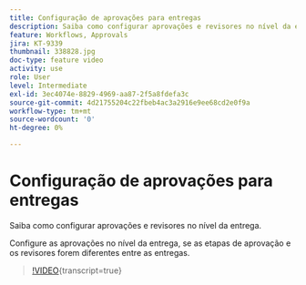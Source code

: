```yaml
---
title: Configuração de aprovações para entregas
description: Saiba como configurar aprovações e revisores no nível da entrega.
feature: Workflows, Approvals
jira: KT-9339
thumbnail: 338828.jpg
doc-type: feature video
activity: use
role: User
level: Intermediate
exl-id: 3ec4074e-8829-4969-aa87-2f5a8fdefa3c
source-git-commit: 4d21755204c22fbeb4ac3a2916e9ee68cd2e0f9a
workflow-type: tm+mt
source-wordcount: '0'
ht-degree: 0%

---
```


# Configuração de aprovações para entregas

Saiba como configurar aprovações e revisores no nível da entrega.  

Configure as aprovações no nível da entrega, se as etapas de aprovação e os revisores forem diferentes entre as entregas.

>[!VIDEO](https://video.tv.adobe.com/v/338828?quality=12&learn=on){transcript=true}
